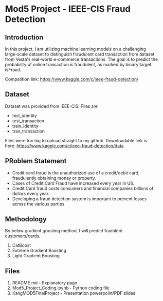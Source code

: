# Mod5 Project - IEEE-CIS Fraud Detection
## Introduction

In this project, I am utilizing machine learning models on a challenging large-scale dataset to distinguish fraudulent card transaction from dataset from Vesta's real-world e-commerce transactions. The goal is to predict the probability of online transaction is fraudulent, as marked by binary target isFraud.

Competition link: https://www.kaggle.com/c/ieee-fraud-detection/

## Dataset

Dataset was provided from IEEE-CIS. Files are 
- test_identity
- test_transaction
- train_identity
- tran_transaction

Files were too big to upload straight to my github.
Downloadable link is here: https://www.kaggle.com/c/ieee-fraud-detection/data


## PRoblem Statement

- Credit card fraud is the unauthorized use of a credit/debit card, fraudulently obtaining money or property. 
- Cases of Credit Card Fraud have increased every year in US.
- Credit Card fraud costs consumers and financial companies billions of dollars every year.
- Developing a fraud detection system is important to prevent losses across the various parties. 

## Methodology

By below gradient goosting method, I will predict fradulent customers/cards.

1. CatBoost
2. Extreme Gradient Boosting
3. Light Gradient Boosting

## Files

1. README.md - Explanatory page
2. Mod5_Project_Coding.ipynb - Python coding file
3. KangMOD5FinalProject - Presentation powerpoint/PDF slides
